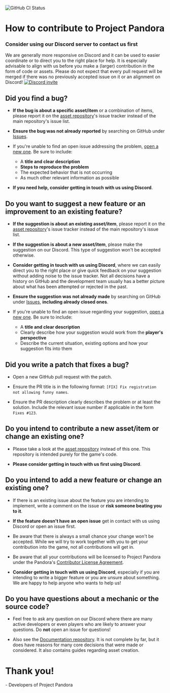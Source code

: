 ![GitHub CI Status](https://img.shields.io/github/actions/workflow/status/Project-Pandora-Game/pandora/ci.yml?logo=github&label=CI)

# How to contribute to Project Pandora

### Consider using our Discord server to contact us first

We are generally more responsive on Discord and it can be used to easier coordinate or to direct you to the right place for help.
It is especially advisable to align with us before you make a (larger) contribution in the form of code or assets.
Please do not expect that every pull request will be merged if there was no previously accepted issue on it or an alignment on Discord!
[![Discord invite](https://discord.com/api/guilds/872284471611760720/widget.png?style=banner2)](https://discord.gg/EnaPvuQf8d)

## Did you find a bug?

- **If the bug is about a specific asset/item** or a combination of items, please report it on the [asset repository](https://github.com/Project-Pandora-Game/pandora-assets)'s issue tracker instead of the main repository's issue list.

- **Ensure the bug was not already reported** by searching on GitHub under [Issues](https://github.com/Project-Pandora-Game/pandora/issues).

- If you're unable to find an open issue addressing the problem, [open a new one](https://github.com/Project-Pandora-Game/pandora/issues/new).
  Be sure to include:
  - A **title and clear description**
  - **Steps to reproduce the problem**
  - The expected behavior that is not occurring
  - As much other relevant information as possible

- **If you need help, consider getting in touch with us using Discord**.

## Do you want to suggest a new feature or an improvement to an existing feature?

- **If the suggestion is about an existing asset/item**, please report it on the [asset repository](https://github.com/Project-Pandora-Game/pandora-assets)'s issue tracker instead of the main repository's issue list.

- **If the suggestion is about a new asset/item**, please make the suggestion on our Discord. This type of suggestion won't be accepted otherwise.

- **Consider getting in touch with us using Discord**, where we can easily direct you to the right place or give quick feedback on your suggestion without adding noise to the issue tracker.
  Not all decisions have a history on GitHub and the development team usually has a better picture about what has been attempted or rejected in the past.

- **Ensure the suggestion was not already made** by searching on GitHub under [Issues](https://github.com/Project-Pandora-Game/pandora/issues?q=is%3Aissue), __**including already closed ones**__.

- If you're unable to find an open issue regarding your suggestion, [open a new one](https://github.com/Project-Pandora-Game/pandora/issues/new).
  Be sure to include:
  - A **title and clear description**
  - Clearly describe how your suggestion would work from the **player's perspective**
  - Describe the current situation, existing options and how your suggestion fits into them

## Did you write a patch that fixes a bug?

- Open a new GitHub pull request with the patch.

- Ensure the PR title is in the following format: `[FIX] Fix registration not allowing funny names`.

- Ensure the PR description clearly describes the problem or at least the solution. Include the relevant issue number if applicable in the form `Fixes #123`.

## Do you intend to contribute a new asset/item or change an existing one?

- Please take a look at the [asset repository](https://github.com/Project-Pandora-Game/pandora-assets) instead of this one.
  This repository is intended purely for the game's code.

- **Please consider getting in touch with us first using Discord**.

## Do you intend to add a new feature or change an existing one?

- If there is an existing issue about the feature you are intending to implement, write a comment on the issue or __risk someone beating you to it__.

- **If the feature doesn't have an open issue** get in contact with us using Discord or open an issue first.

- Be aware that there is always a small chance your change won't be accepted. While we will try to work together with you to get your contribution into the game, not all contributions will get in.

- Be aware that all your contributions will be licensed to Project Pandora under the Pandora's [Contributor License Agreement](./contributor-licence-agreement.md).

- **Consider getting in touch with us using Discord**, especially if you are intending to write a bigger feature or you are unsure about something. We are happy to help anyone who wants to help us!

## Do you have questions about a mechanic or the source code?

- Feel free to ask any question on our Discord where there are many active developers or even players who are likely to answer your questions. Do **not** open an issue for questions!

- Also see the [Documentation repository](https://github.com/Project-Pandora-Game/Documentation). It is not complete by far, but it does have reasons for many core decisions that were made or considered.
  It also contains guides regarding asset creation.

# Thank you!

\- Developers of Project Pandora
